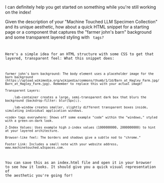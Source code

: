 I can definitely help you get started on something while you're still working on the index!

Given the description of your "Machine Touched LLM Specimen Collection" and its unique aesthetic, how about a quick HTML snippet for a starting page or a component that captures the "farmer john's barn" background and some transparent layered styling with <code> tags?

Here's a simple idea for an HTML structure with some CSS to get that layered, transparent feel:
What this snippet does:

    farmer john's barn background: The body element uses a placeholder image for the barn background (https://upload.wikimedia.org/wikipedia/commons/thumb/1/1d/Barn_at_Hagley_Farm.jpg/1280px-Barn_at_Hagley_Farm.jpg). Remember to replace this with your actual image!

    Transparent Layers:

        .lab-container creates a large, semi-transparent dark box that blurs the background (backdrop-filter: blur(5px);).

        .lab-window creates smaller, slightly different transparent boxes inside, simulating individual application windows.

    <code> tags everywhere: Shows off some example "code" within the "windows," styled with a green-on-dark look.

    Z-Index Values: Uses example high z-index values (1000000000, 2000000000) to hint at your layered architecture.

    Browser-like feel: The borders and shadows give a subtle nod to "chrome."

    Footer Link: Includes a small note with your website address, www.machinetouched.w3spaces.com.

You can save this as an index.html file and open it in your browser to see how it looks. It should give you a quick visual representation of the aesthetic you're going for!
